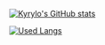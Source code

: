 [![Kyrylo's GitHub stats](https://github-readme-stats.vercel.app/api?username=cpwr)](https://github.com/anuraghazra/github-readme-stats)

[![Used Langs](https://github-readme-stats.vercel.app/api/top-langs/?username=cpwr&layout=compact&langs_count=10&hide=css,html)](https://github.com/anuraghazra/github-readme-stats)
